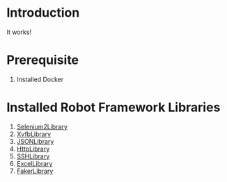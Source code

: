 # Introduction
It works!

# Prerequisite
1. Installed Docker

# Installed Robot Framework Libraries

1. [Selenium2Library](https://github.com/robotframework/Selenium2Library)
2. [XvfbLibrary](https://github.com/drobota/robotframework-xvfb)
3. [JSONLibrary]()
4. [HttpLibrary]()
5. [SSHLibrary]()
6. [ExcelLibrary]()
7. [FakerLibrary]()
